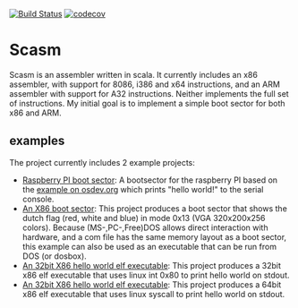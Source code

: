 [![Build Status](https://travis-ci.org/wernerschram/scasm.svg?branch=master)](https://travis-ci.org/wernerschram/scasm)
[![codecov](https://codecov.io/gh/wernerschram/scasm/branch/master/graph/badge.svg)](https://codecov.io/gh/wernerschram/scasm)

# Scasm
Scasm is an assembler written in scala. It currently includes an x86 assembler, with support for 8086, i386 and x64 instructions, 
and an ARM assembler with support for A32 instructions. Neither implements the full set of instructions. My initial goal is to
implement a simple boot sector for both x86 and ARM. 

## examples
The project currently includes 2 example projects:
- [Raspberry PI boot sector](examples/arm/bootRpi/src/main/scala/examples/assembler/arm): 
  A bootsector for the raspberry PI based on the [example on osdev.org](http://wiki.osdev.org/Raspberry_Pi_Bare_Bones) which prints "hello
  world!" to the serial console.
- [An X86 boot sector](examples/x86/bootFlag/src/main/scala/examples/assembler/x86/bootFlag): 
  This project produces a boot sector that shows the dutch flag (red, white and blue) in mode 0x13 (VGA 320x200x256 colors). 
  Because (MS-,PC-,Free)DOS allows direct interaction with hardware, and a com file has the same memory layout as a boot sector, 
  this example can also be used as an executable that can be run from DOS (or dosbox).
- [An 32bit X86 hello world elf executable](examples/x86/helloWorld32bit/src/main/scala/examples/assembler/x86/helloWorld32):
  This project produces a 32bit x86 elf executable that uses linux int 0x80 to print hello world on stdout.
- [An 32bit X86 hello world elf executable](examples/x86/helloWorld64bit/src/main/scala/examples/assembler/x86/helloWorld64):
  This project produces a 64bit x86 elf executable that uses linux syscall to print hello world on stdout.
